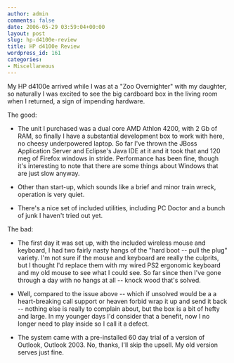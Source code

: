 ```yaml
---
author: admin
comments: false
date: 2006-05-29 03:59:04+00:00
layout: post
slug: hp-d4100e-review
title: HP d4100e Review
wordpress_id: 161
categories:
- Miscellaneous
---
```


My HP d4100e arrived while I was at a "Zoo Overnighter" with my daughter, so naturally I was excited to see the big cardboard box in the living room when I returned, a sign of impending hardware.

The good:




	
  * The unit I purchased was a dual core AMD Athlon 4200, with 2 Gb of RAM, so finally I have a substantial development box to work with here, no cheesy underpowered laptop.  So far I've thrown the JBoss Application Server and Eclipse's Java IDE at it and it took that and 120 meg of Firefox windows in stride.  Performance has been fine, though it's interesting to note that there are some things about Windows that are just slow anyway.

	
  * Other than start-up, which sounds like a brief and minor train wreck, operation is very quiet.

	
  * There's a nice set of included utilities, including PC Doctor and a bunch of junk I haven't tried out yet.



The bad:

	
  * The first day it was set up, with the included wireless mouse and keyboard, I had two fairly nasty hangs of the "hard boot -- pull the plug" variety.  I'm not sure if the mouse and keyboard are really the culprits, but I thought I'd replace them with my wired PS2 ergonomic keyboard and my old mouse to see what I could see.  So far since then I've gone through a day with no hangs at all -- knock wood that's solved.	

	
  * Well, compared to the issue above -- which if unsolved would be a a heart-breaking call support or heaven forbid wrap it up and send it back -- nothing else is really to complain about, but the box is a bit of hefty and large.  In my younger days I'd consider that a benefit, now I no longer need to play inside so I call it a defect.

	
  * The system came with a pre-installed 60 day trial of a version of Outlook, Outlook 2003.  No, thanks, I'll skip the upsell.  My old version serves just fine.







